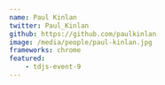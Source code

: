 ```yaml
---
name: Paul Kinlan
twitter: Paul_Kinlan
github: https://github.com/paulkinlan
image: /media/people/paul-kinlan.jpg
frameworks: chrome
featured: 
    - tdjs-event-9
---
```

